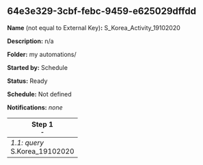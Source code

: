 ## 64e3e329-3cbf-febc-9459-e625029dffdd

**Name** (not equal to External Key)**:** S_Korea_Activity_19102020

**Description:** n/a

**Folder:** my automations/

**Started by:** Schedule

**Status:** Ready

**Schedule:** Not defined

**Notifications:** _none_


| Step 1<br>_<small>-</small>_ |
| --- |
| _1.1: query_<br>S.Korea_19102020 |
